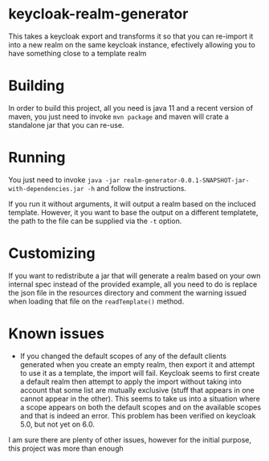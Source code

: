 # keycloak-realm-generator
This takes a keycloak export and transforms it so that you can re-import it into a new realm on the same keycloak instance, efectively allowing you to have something close to a template realm 

# Building
In order to build this project, all you need is java 11 and a recent version of maven, you just need to invoke 
`mvn package`
and maven will crate a standalone jar that you can re-use.

# Running
You just need to invoke
`java -jar realm-generator-0.0.1-SNAPSHOT-jar-with-dependencies.jar -h`
and follow the instructions.

If you run it without arguments, it will output a realm based on the incluced template. However, it you want to base the output on a different templatete, the path to the file can be supplied via the `-t` option.

# Customizing
If you want to redistribute a jar that will generate a realm based on your own internal spec instead of the provided example, all you need to do is replace the json file in the resources directory and comment the warning issued when loading that file on the `readTemplate()` method.

# Known issues
- If you changed the default scopes of any of the default clients generated when you create an empty realm, then export it and attempt to use it as a template, the import will fail. Keycloak seems to first create a default realm then attempt to apply the import without taking into account that some list are mutually exclusive (stuff that appears in one cannot appear in the other). This seems to take us into a situation where a scope appears on both the default scopes and on the available scopes and that is indeed an error. This problem has been verified on keycloak 5.0, but not yet on 6.0.

I am sure there are plenty of other issues, however for the initial purpose, this project was more than enough
